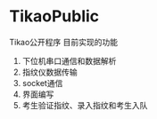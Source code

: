 # TikaoPublic
Tikao公开程序
目前实现的功能

1. 下位机串口通信和数据解析
2. 指纹仪数据传输
3. socket通信
4. 界面编写
5. 考生验证指纹、录入指纹和考生入队
